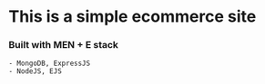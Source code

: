 # This is a simple ecommerce site
### Built with MEN + E stack
    - MongoDB, ExpressJS
    - NodeJS, EJS